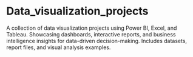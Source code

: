# Data_visualization_projects
A collection of data visualization projects using Power BI, Excel, and Tableau. Showcasing dashboards, interactive reports, and business intelligence insights for data-driven decision-making. Includes datasets, report files, and visual analysis examples.
